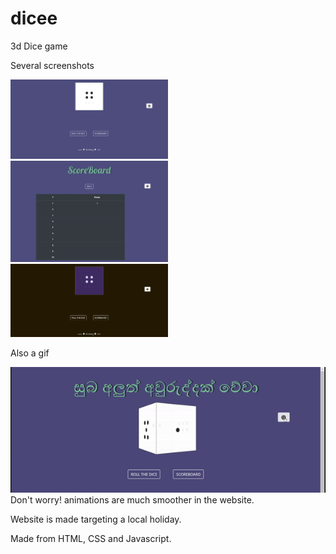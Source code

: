 # dicee

3d Dice game

Several screenshots 

<img src="screencapture-dinula1999-github-io-dicee-2020-04-11-19_03_46.png" width="50%">

<img src="screencapture-dinula1999-github-io-dicee-2020-04-11-19_04_14.png" width="50%">

<img src="screencapture-dinula1999-github-io-dicee-2020-04-11-19_03_57.png" width="50%">


Also a gif

![](dicee.gif)
Don't worry! animations are much smoother in the website.

Website is made targeting a local holiday.

Made from HTML, CSS and Javascript.
